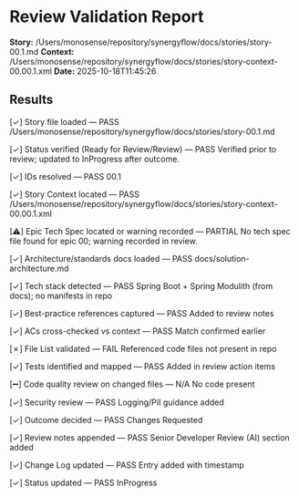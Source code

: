 # Review Validation Report

**Story:** /Users/monosense/repository/synergyflow/docs/stories/story-00.1.md
**Context:** /Users/monosense/repository/synergyflow/docs/stories/story-context-00.00.1.xml
**Date:** 2025-10-18T11:45:26

## Results

[✓] Story file loaded — PASS
/Users/monosense/repository/synergyflow/docs/stories/story-00.1.md

[✓] Status verified (Ready for Review/Review) — PASS
Verified prior to review; updated to InProgress after outcome.

[✓] IDs resolved — PASS
00.1

[✓] Story Context located — PASS
/Users/monosense/repository/synergyflow/docs/stories/story-context-00.00.1.xml

[⚠] Epic Tech Spec located or warning recorded — PARTIAL
No tech spec file found for epic 00; warning recorded in review.

[✓] Architecture/standards docs loaded — PASS
docs/solution-architecture.md

[✓] Tech stack detected — PASS
Spring Boot + Spring Modulith (from docs); no manifests in repo

[✓] Best-practice references captured — PASS
Added to review notes

[✓] ACs cross-checked vs context — PASS
Match confirmed earlier

[✗] File List validated — FAIL
Referenced code files not present in repo

[✓] Tests identified and mapped — PASS
Added in review action items

[➖] Code quality review on changed files — N/A
No code present

[✓] Security review — PASS
Logging/PII guidance added

[✓] Outcome decided — PASS
Changes Requested

[✓] Review notes appended — PASS
Senior Developer Review (AI) section added

[✓] Change Log updated — PASS
Entry added with timestamp

[✓] Status updated — PASS
InProgress
